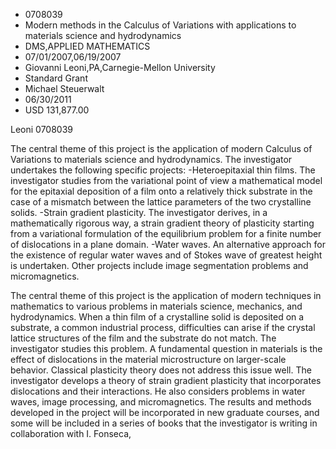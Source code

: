 
* 0708039
* Modern methods in the Calculus of Variations with applications to materials science and hydrodynamics
* DMS,APPLIED MATHEMATICS
* 07/01/2007,06/19/2007
* Giovanni Leoni,PA,Carnegie-Mellon University
* Standard Grant
* Michael Steuerwalt
* 06/30/2011
* USD 131,877.00

Leoni 0708039

The central theme of this project is the application of modern Calculus of
Variations to materials science and hydrodynamics. The investigator undertakes
the following specific projects: -Heteroepitaxial thin films. The investigator
studies from the variational point of view a mathematical model for the
epitaxial deposition of a film onto a relatively thick substrate in the case of
a mismatch between the lattice parameters of the two crystalline solids. -Strain
gradient plasticity. The investigator derives, in a mathematically rigorous way,
a strain gradient theory of plasticity starting from a variational formulation
of the equilibrium problem for a finite number of dislocations in a plane
domain. -Water waves. An alternative approach for the existence of regular water
waves and of Stokes wave of greatest height is undertaken. Other projects
include image segmentation problems and micromagnetics.

The central theme of this project is the application of modern techniques in
mathematics to various problems in materials science, mechanics, and
hydrodynamics. When a thin film of a crystalline solid is deposited on a
substrate, a common industrial process, difficulties can arise if the crystal
lattice structures of the film and the substrate do not match. The investigator
studies this problem. A fundamental question in materials is the effect of
dislocations in the material microstructure on larger-scale behavior. Classical
plasticity theory does not address this issue well. The investigator develops a
theory of strain gradient plasticity that incorporates dislocations and their
interactions. He also considers problems in water waves, image processing, and
micromagnetics. The results and methods developed in the project will be
incorporated in new graduate courses, and some will be included in a series of
books that the investigator is writing in collaboration with I. Fonseca,
